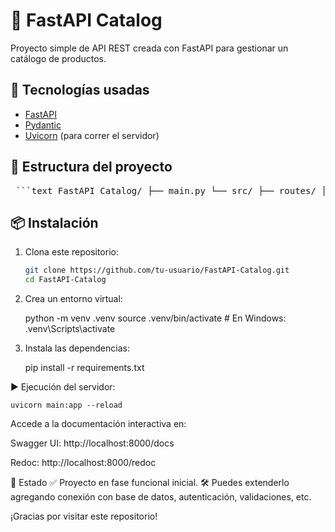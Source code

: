 # 🛒 FastAPI Catalog

Proyecto simple de API REST creada con FastAPI para gestionar un catálogo de productos.

## 🚀 Tecnologías usadas

- [FastAPI](https://fastapi.tiangolo.com/)
- [Pydantic](https://docs.pydantic.dev/)
- [Uvicorn](https://www.uvicorn.org/) (para correr el servidor)

## 📁 Estructura del proyecto

<pre> ```text FastAPI Catalog/ ├── main.py └── src/ ├── routes/ │ └── routes_catalog.py └── models/ └── models_catalog.py ``` </pre>


## 📦 Instalación

1. Clona este repositorio:
    ```bash
    git clone https://github.com/tu-usuario/FastAPI-Catalog.git
    cd FastAPI-Catalog

2. Crea un entorno virtual:

    python -m venv .venv
    source .venv/bin/activate  # En Windows: .venv\Scripts\activate

3. Instala las dependencias:

    pip install -r requirements.txt

▶️ Ejecución del servidor:

    uvicorn main:app --reload

Accede a la documentación interactiva en:

Swagger UI: http://localhost:8000/docs

Redoc: http://localhost:8000/redoc

📌 Estado
✅ Proyecto en fase funcional inicial.
🛠️ Puedes extenderlo agregando conexión con base de datos, autenticación, validaciones, etc.

¡Gracias por visitar este repositorio!
